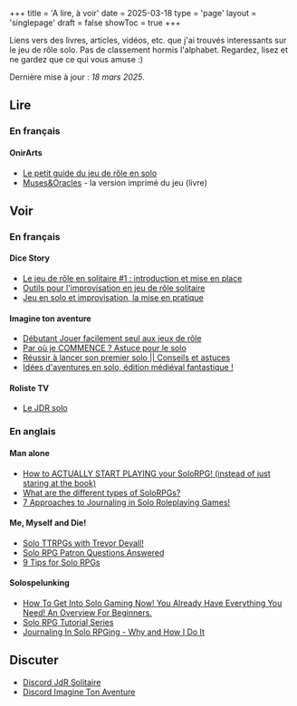 +++
title = 'A lire, à voir'
date = 2025-03-18
type = 'page'
layout = 'singlepage'
draft = false
showToc = true
+++

Liens vers des livres, articles, vidéos, etc. que j'ai trouvés interessants sur le jeu de rôle solo. Pas de classement hormis l'alphabet. Regardez, lisez et ne gardez que ce qui vous amuse :) 

Dernière mise à jour : _18 mars 2025_.

## Lire
### En français
#### OnirArts
- [Le petit guide du jeu de rôle en solo](https://www.onirarts.com/solo/)
- [Muses&Oracles](https://www.onirarts.com/Muses&Oracles/) - la version imprimé du jeu (livre)

## Voir
### En français
#### Dice Story
- [Le jeu de rôle en solitaire #1 : introduction et mise en place](https://youtu.be/RlzYwv_aN8Q)
- [Outils pour l'improvisation en jeu de rôle solitaire](https://youtu.be/jsftpp-zCHQ)
- [Jeu en solo et improvisation, la mise en pratique](https://youtu.be/GuSKK3Rkpe4)
#### Imagine ton aventure
- [Débutant Jouer facilement seul aux jeux de rôle](https://youtu.be/ZsZjD4n_Fwo)
- [Par où je COMMENCE ? Astuce pour le solo](https://youtu.be/j_LNEMmlyng)
- [Réussir à lancer son premier solo || Conseils et astuces](https://youtu.be/FRs2HeNPCmU)
- [Idées d'aventures en solo, édition médiéval fantastique !](https://youtu.be/XvYQF--LEAU)
#### Roliste TV
- [Le JDR solo](https://youtu.be/tSGPFYQk458)

### En anglais
#### Man alone
- [How to ACTUALLY START PLAYING your SoloRPG! (instead of just staring at the book)](https://youtu.be/mFoBKPggLRk)
- [What are the different types of SoloRPGs?](https://youtu.be/zOuuX3MwBDA)
- [7 Approaches to Journaling in Solo Roleplaying Games!](https://youtu.be/_krWQlYqbzY)
#### Me, Myself and Die!
- [Solo TTRPGs with Trevor Devall!](https://youtu.be/p7WBf46C1pU)
- [Solo RPG Patron Questions Answered](https://youtu.be/OcSXxZ1T9wU)
- [9 Tips for Solo RPGs](https://youtu.be/dgVtt8jC2aA)
#### Solospelunking
- [How To Get Into Solo Gaming Now! You Already Have Everything You Need! An Overview For Beginners.](https://youtu.be/V0G_Eq425Ms)
- [Solo RPG Tutorial Series](https://youtube.com/playlist?list=PLTzJMrmw0lW8ABZrd8J8kVOjY2KHmfORD&feature=shared)
- [Journaling In Solo RPGing - Why and How I Do It](https://youtu.be/p-hBOzudRcc)

## Discuter
- [Discord JdR Solitaire](https://discord.com/invite/pp7Hf7a)
- [Discord Imagine Ton Aventure](https://discord.com/invite/bbxXX9TwRq)